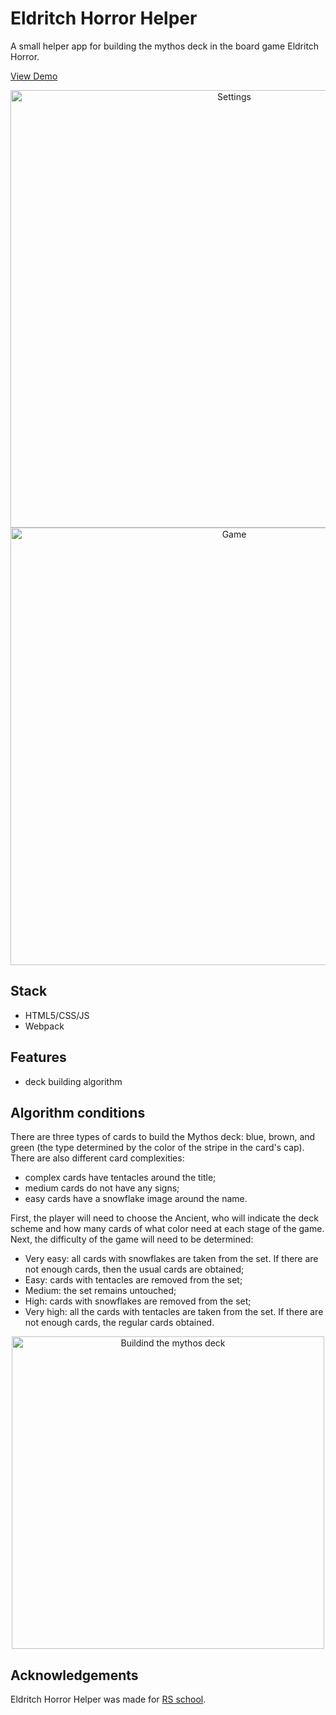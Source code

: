 # Eldritch Horror Helper

A small helper app for building the mythos deck in the board game Eldritch Horror.

[View Demo](https://4k1r1n.github.io/eldritch-horror-helper/)

<p align="center">
  <img src="https://github.com/4k1r1n/eldritch-horror-helper/assets/91277105/d13f8b77-db55-4174-bfc3-e276bf29effe" alt="Settings" width="700">
  <img src="https://github.com/4k1r1n/eldritch-horror-helper/assets/91277105/379bb52c-6786-4055-99bc-f8a3e2ac60b7" alt="Game" width="700">
</p>

## Stack
- HTML5/CSS/JS
- Webpack

## Features
- deck building algorithm

## Algorithm conditions
There are three types of cards to build the Mythos deck: blue, brown, and green (the type determined by the color of the stripe in the card's cap). There are also different card complexities:
- complex cards have tentacles around the title;
- medium cards do not have any signs;
- easy cards have a snowflake image around the name.  
  
First, the player will need to choose the Ancient, who will indicate the deck scheme and how many cards of what color need at each stage of the game.
Next, the difficulty of the game will need to be determined:
- Very easy: all cards with snowflakes are taken from the set. If there are not enough cards, then the usual cards are obtained;
- Easy: cards with tentacles are removed from the set;
- Medium: the set remains untouched;
- High: cards with snowflakes are removed from the set;
- Very high: all the cards with tentacles are taken from the set. If there are not enough cards, the regular cards obtained.

<p align="center">
  <img src="https://github.com/4k1r1n/eldritch-horror-helper/assets/91277105/2f186a63-c0fe-45b8-a724-6e3c6fb8aae8" alt="Buildind the mythos deck" width="500">
</p>

## Acknowledgements
Eldritch Horror Helper was made for [RS school](https://rs.school/).
